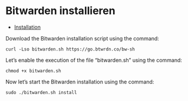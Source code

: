 # Bitwarden installieren

+ [Installation](https://www.heyvaldemar.com/install-bitwarden-on-ubuntu-server-22-04-lts/)


Download the Bitwarden installation script using the command:
```
curl -Lso bitwarden.sh https://go.btwrdn.co/bw-sh
```
Let’s enable the execution of the file “bitwarden.sh” using the command:
```
chmod +x bitwarden.sh
```
Now let’s start the Bitwarden installation using the command:
```
sudo ./bitwarden.sh install
```
